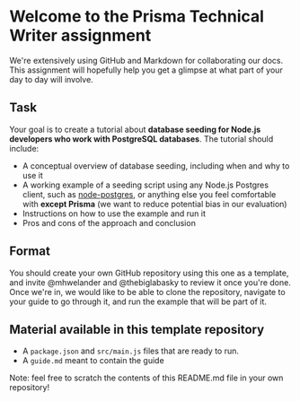 # Welcome to the Prisma Technical Writer assignment

We're extensively using GitHub and Markdown for collaborating our docs.
This assignment will hopefully help you get a glimpse at what part of your day to day will involve.

## Task

Your goal is to create a tutorial about **database seeding for Node.js developers who work with PostgreSQL databases**.
The tutorial should include:
 * A conceptual overview of database seeding, including when and why to use it
 * A working example of a seeding script using any Node.js Postgres client, such as [node-postgres](https://node-postgres.com/), or anything else you feel comfortable with **except Prisma** (we want to reduce potential bias in our evaluation)
 * Instructions on how to use the example and run it
 * Pros and cons of the approach and conclusion

## Format

You should create your own GitHub repository using this one as a template, and invite @mhwelander and @thebiglabasky to review it once you're done.
Once we're in, we would like to be able to clone the repository, navigate to your guide to go through it, and run the example that will be part of it.

## Material available in this template repository

 * A `package.json` and `src/main.js` files that are ready to run.
 * A `guide.md` meant to contain the guide
 
 Note: feel free to scratch the contents of this README.md file in your own repository!

